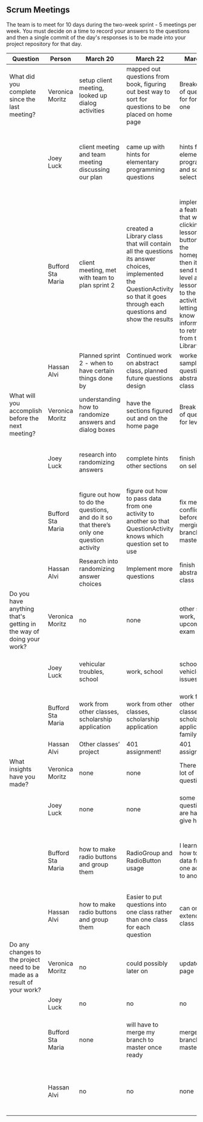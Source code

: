 ## Scrum Meetings
The team is to meet for 10 days during the two-week sprint - 5 meetings per week. You must decide on a time to record your answers to the questions and then a single commit of the day's responses is to be made into your project repository for that day.

Question | Person | March 20 | March 22 | March 23 | March 24 | March 25 | March 26 | March 27 | March 28 | day | day |
------------|---------------------------------------------------------------------|-----|-----|-----|-----|-----|-----|-----|----|-----|-----|                                                              
| What did you complete since the last meeting? | Veronica Moritz | setup client meeting, looked up dialog activities | mapped out questions from book, figuring out best way to sort for questions to be placed on home page | Breakdown of questions for for level one | Level 2 questions broke down into two sections | Level 3 | Level 5 | complete up to level 7 | repeat
|            | Joey Luck | client meeting and team meeting discussing our plan | came up with hints for elementary programming questions | hints for elementary programming and some for selections | finished creating hints for Selections and some for mathematical functions characters and strings | finished creating hints for mathematical functions section | created hints for loops started on methods | added questions to the method and single dimensional arrays google doc worked on description on user stories | worked on naming lessons and changing the button names
|            | Bufford Sta Maria | client meeting, met with team to plan sprint 2 | created a Library class that will contain all the questions its answer choices, implemented the QuestionActivity so that it goes through each questions and show the results | implemented a feature so that when clicking a lesson button from the homepage, then it will send the level and lesson data to the next activities, letting them know what information to retrieve from the Library class | rest day, but looked a bit into how to forgot email | TDD used to create an AnswerChoice class and integrated it into the Library class and QuestionActivity | documentation on code, fixed merge conflicts between my branch and master | modify Homepage so that every button works and QuestionActivity will show the questions based on the lesson button that was clicked from Homepage | worked with Hassan to highlight selected answer choice as red (incorrect) or green (correct)
|            | Hassan Alvi | Planned sprint 2 - when to have certain things done by | Continued work on abstract class, planned future questions design | worked on sample question and abstract class | studied how to randomize questions | worked on implementing right/wrong answer color changes | rest day, light research | Implemented questions into the library java file | finished adding questions
| What will you accomplish before the next meeting? | Veronica Moritz | understanding how to randomize answers and dialog boxes | have the sections figured out and on the home page | Break down of questions for level two | Level 3 | Level 4 | Level 6 | complete organization of level 8 | test repeat
|            | Joey Luck | research into randomizing answers | complete hints other sections | finish hints on selections | finish creating the hints for mathematical functions characters and strings | create loop hints | work on next sections | finish working on user description and work on progress bar | work on User Stories descriptions and progress bar
|            | Bufford Sta Maria | figure out how to do the questions, and do it so that there’s only one question activity | figure out how to pass data from one activity to another so that QuestionActivity knows which question set to use | fix merge conflicts before merging my branch to master | fix merge conflicts before merging my branch to master, and start helping with questions | fix merge conflicts before merging my branch to master, and start helping with questions | make every lesson button in Homepage work correctly | work with teammates on Homepage, implement ‘Correct Answer’ and ‘Incorrect Answer’ functionality | add hints to the Library class
|            | Hassan Alvi | Research into randomizing answer choices | Implement more questions | finish abstract class | finish learning about randomization | finish editing methods | work on questions | finish implementing questions, work on homepage | edit library class
| Do you have anything that's getting in the way of doing your work? | Veronica Moritz | no | none | other school work, upcoming exam | no | exam, work | Database test | work, database sql test | Error message in android studios for AKPS
|            | Joey Luck | vehicular troubles, school | work, school | school work, vehicle issues | school work, working on vehicle, family | school, school work, vehicle issues, work | school, school work | vehicular issues, school, school work, Doctor appointment | school, school work, vehicle, family
|            | Bufford Sta Maria | work from other classes, scholarship application | work from other classes, scholarship application | work from other classes, scholarship application, family | work from other classes, scholarship application, family | work from other classes, scholarship | UNIV 112 Research Synthesis paper | UNIV 112 Research Synthesis paper | UNIV 112 Research Synthesis paper
|            | Hassan Alvi | Other classes’ project | 401 assignment! | 401 assignment | other classes | no | 401 test , biology test | test for another class | classes
| What insights have you made? | Veronica Moritz | none | none | There are a lot of questions | no | none | none | none | none
|            | Joey Luck | none | none | some questions are hard to give hints to | learned some Math. Functions | learned and brushed up on a few things about strings and chars | none | none | none
|            | Bufford Sta Maria | how to make radio buttons and group them | RadioGroup and RadioButton usage | I learned how to pass data from one activity to another | firebase does not have a forgot email feature, so we might have to implement our own way of doing it | none | none | none | none
|            | Hassan Alvi | how to make radio buttons and group them | Easier to put questions into one class rather than one class for each question | can only extend one class | none | none | none | Answer choice object needs to be edited to include hints | none
| Do any changes to the project need to be made as a result of your work? | Veronica Moritz | no | could possibly later on | update home page | Home page will be updated | home page | none | update project with the questions and update the homepage to have the follow sections | none
|            | Joey Luck | no | no | no | no | no | no | no | no
|            | Bufford Sta Maria | none | will have to merge my branch to master once ready | merge my branch to master | merge my branch to master, push recent scrum meetings to the remote repository | merge my branch to master, push recent scrum meetings to the remote repository | merge my library branch to master | merge my homepage branch to master | none
|            | Hassan Alvi | no | no | none | no | need to edit methods so one color disappears after another choice is selected | no | hints need to be added | no
